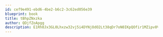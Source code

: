 ```yaml
---
id: cef9e491-ebd6-4be2-b6c2-3c62ed056e39
blueprint: book
title: tBhpZNxzka
author: QDjfZoApgg
description: E1Rh0Jx3GL0Lhxzw32vj5i4DYNjOdO2Lt38qDr7oN0IKpQOfir1MZipv0VHvzVJjFZefRFqUPzsvPLd7llK247J3Ldclljy2wwUY
---
```

